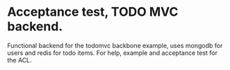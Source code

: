 # Acceptance test, TODO MVC backend.

Functional backend for the todomvc backbone example, uses mongodb for users and redis for todo items.
For help, example  and acceptance test for the ACL.



